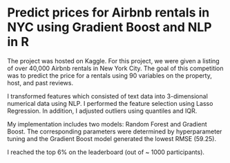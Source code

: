 # Predict prices for Airbnb rentals in NYC using Gradient Boost and NLP in R

The project was hosted on Kaggle. For this project, we were given a listing of over 40,000 Airbnb rentals in New York City. The goal of this competition was to predict the price for a rentals using 90 variables on the property, host, and past reviews. 

I transformed features which consisted of text data into 3-dimensional numerical data using NLP. I performed the feature selection using Lasso Regression. In addition, I adjusted outliers using quantiles and IQR. 

My implementation includes two models: Random Forest and Gradient Boost. The corresponding parameters were determined by hyperparameter tuning and the Gradient Boost model generated the lowest RMSE (59.25).

I reached the top 6% on the leaderboard (out of ~ 1000 participants). 

